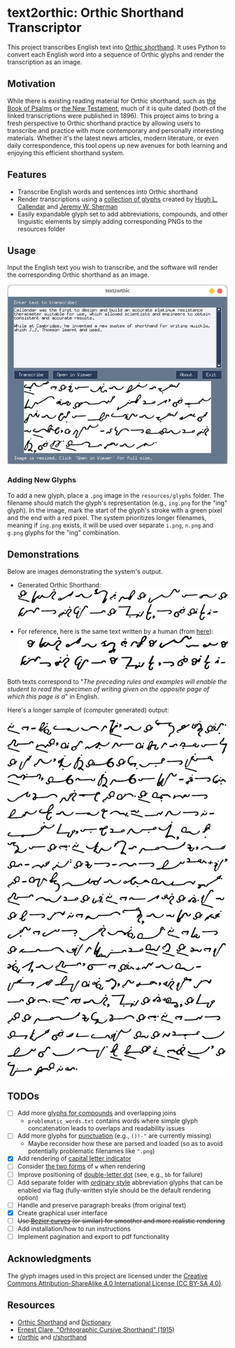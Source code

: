 # text2orthic: Orthic Shorthand Transcriptor

This project transcribes English text into [Orthic shorthand](https://orthic.shorthand.fun/). It uses Python to convert each English word into a sequence of Orthic glyphs and render the transcription as an image.

## Motivation
While there is existing reading material for Orthic shorthand, such as [the Book of Psalms](https://orthic.shorthand.fun/assets/reading/Orthic%20Psalms%201-20%20(Full%20Style)%201896%20Stevens.pdf) or [the New Testament](https://cdm15457.contentdm.oclc.org/digital/collection/p15457coll1/id/195/rec/1), much of it is quite dated (both of the linked transcriptions were published in 1896). This project aims to bring a fresh perspective to Orthic shorthand practice by allowing users to transcribe and practice with more contemporary and personally interesting materials. Whether it's the latest news articles, modern literature, or even daily correspondence, this tool opens up new avenues for both learning and enjoying this efficient shorthand system.


## Features
- Transcribe English words and sentences into Orthic shorthand
- Render transcriptions using a [collection of glyphs](https://orthic.shorthand.fun/manual#the-cursive-alphabet) created by [Hugh L. Callendar](https://en.wikipedia.org/wiki/Hugh_Longbourne_Callendar) and [Jeremy W. Sherman](https://jeremywsherman.com/)
- Easily expandable glyph set to add abbreviations, compounds, and other linguistic elements by simply adding corresponding PNGs to the resources folder

## Usage
Input the English text you wish to transcribe, and the software will render the corresponding Orthic shorthand as an image.

![Screenshot of text2orthic](resources/demo_gui.png)

### Adding New Glyphs
To add a new glyph, place a `.png` image in the `resources/glyphs` folder. The filename should match the glyph's representation (e.g., `ing.png` for the "ing" glyph). In the image, mark the start of the glyph's stroke with a green pixel and the end with a red pixel. The system prioritizes longer filenames, meaning if `ing.png` exists, it will be used over separate `i.png`, `n.png` and `g.png` glyphs for the "ing" combination.

## Demonstrations
Below are images demonstrating the system's output.

- Generated Orthic Shorthand:
  ![Generated Orthic Shorthand](resources/demo_generated.png)

- For reference, here is the same text written by a human (from [here](https://orthic.shorthand.fun/manual#specimen-of-fully-written-style)):
  ![Handwritten Orthic Shorthand](resources/demo_handwritten.png)

Both texts correspond to "_The preceding rules and examples will enable the
student to read the specimen of writing given on the opposite page of which
this page is a_" in English.

Here's a longer sample of (computer generated) output:

![Longer Generated Orthic Shorthand](resources/demo_longer.png)

## TODOs

- [ ] Add more [glyphs for compounds](https://orthic.shorthand.fun/manual#how-to-write-and-join-the-characters) and overlapping joins
  - `problematic_words.txt` contains words where simple glyph concatenation leads to overlaps and readability issues
- [ ] Add more glyphs for [punctuation](https://orthic.shorthand.fun/manual#punctuation) (e.g., `()!-"` are currently missing)
  - Maybe reconsider how these are parsed and loaded (so as to avoid potentially problematic filenames like `".png`)
- [x] Add rendering of [capital letter indicator](https://orthic.shorthand.fun/manual#initial-capitals)
- [ ] Consider [the two forms](https://orthic.shorthand.fun/manual#W-join) of `w` when rendering
- [ ] Improve positioning of [double-letter dot](https://orthic.shorthand.fun/manual#doubled-letters) (see, e.g., `bb` for failure)
- [ ] Add separate folder with [ordinary style](https://orthic.shorthand.fun/manual#ordinary-style) abbreviation glyphs that can be enabled via flag (fully-written style should be the default rendering option)
- [ ] Handle and preserve paragraph breaks (from original text)
- [x] Create graphical user interface
- [ ] ~~Use [Bezier curves](https://github.com/vbrg/melin) (or similar) for smoother and more realistic rendering~~
- [ ] Add installation/how to run instructions
- [ ] Implement pagination and export to pdf functionality

## Acknowledgments
The glyph images used in this project are licensed under the [Creative Commons Attribution-ShareAlike 4.0 International License (CC BY-SA 4.0)](https://creativecommons.org/licenses/by-sa/4.0/).

## Resources

- [Orthic Shorthand](https://orthic.shorthand.fun/) and [Dictionary](https://orthic.shorthand.fun/dictionary)
- [Ernest Clare, "Orhtographic Cursive Shorthand" (1915)](https://recordsearch.naa.gov.au/SearchNRetrieve/Interface/ViewImage.aspx?B=3408323)
- [r/orthic](https://old.reddit.com/r/orthic/) and [r/shorthand](https://old.reddit.com/r/shorthand/)
